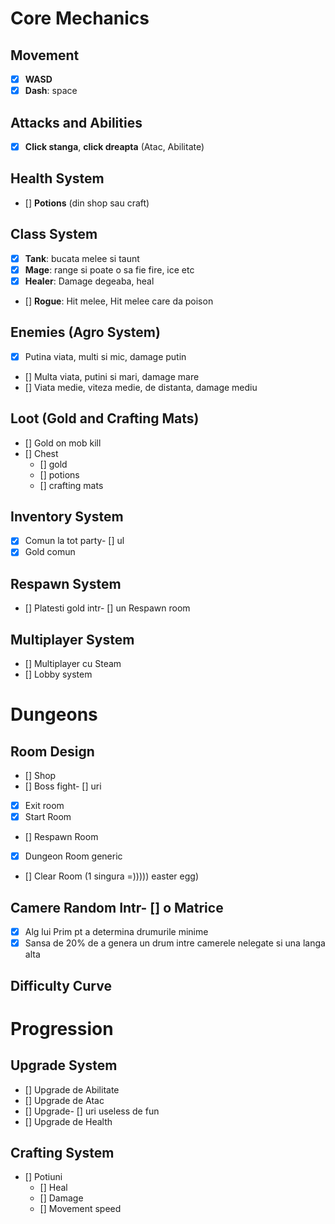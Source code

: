 # Core Mechanics

## Movement
- [x]  **WASD**
- [x]  **Dash**: space

## Attacks and Abilities
- [x]  **Click stanga**, **click dreapta** (Atac, Abilitate)

## Health System
- []  **Potions** (din shop sau craft)

## Class System
- [x]  **Tank**: bucata melee si taunt
- [x]  **Mage**: range si poate o sa fie fire, ice etc
- [x]  **Healer**: Damage degeaba, heal
- []  **Rogue**: Hit melee, Hit melee care da poison

## Enemies (Agro System)
- [x]  Putina viata, multi si mic, damage putin
- []  Multa viata, putini si mari, damage mare
- []  Viata medie, viteza medie, de distanta, damage mediu

## Loot (Gold and Crafting Mats)
- []  Gold on mob kill
- []  Chest
  - []  gold
  - []  potions
  - []  crafting mats

## Inventory System
- [x]  Comun la tot party- [] ul
- [x]  Gold comun

## Respawn System
- []  Platesti gold intr- [] un Respawn room

## Multiplayer System
- []  Multiplayer cu Steam
- []  Lobby system

# Dungeons

## Room Design
- []  Shop
- []  Boss fight- [] uri
- [x]  Exit room
- [x]  Start Room
- []  Respawn Room
- [x]  Dungeon Room generic
- []  Clear Room (1 singura =))))) easter egg)

## Camere Random Intr- [] o Matrice
- [x]  Alg lui Prim pt a determina drumurile minime
- [x]  Sansa de 20% de a genera un drum intre camerele nelegate si una langa alta

## Difficulty Curve

# Progression

## Upgrade System
- []  Upgrade de Abilitate
- []  Upgrade de Atac
- []  Upgrade- [] uri useless de fun
- []  Upgrade de Health

## Crafting System
- []  Potiuni 
  - []  Heal
  - []  Damage
  - []  Movement speed
```
